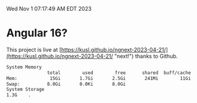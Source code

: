 Wed Nov  1 07:17:49 AM EDT 2023

# Angular 16?


This project is live at [https://kusl.github.io/ngnext-2023-04-21/](https://kusl.github.io/ngnext-2023-04-21/ "next!") thanks to Github.

```bash
System Memory
               total        used        free      shared  buff/cache   available
Mem:            15Gi       1.7Gi       2.5Gi       241Mi        11Gi        12Gi
Swap:          8.0Gi       0.0Ki       8.0Gi
System Storage
1.3G	.
```
```bash
